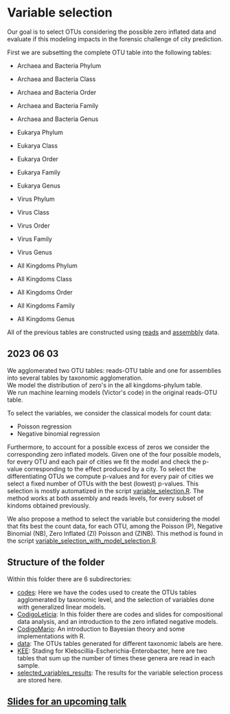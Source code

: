 # Variable selection
Our goal is to select OTUs considering the possible zero inflated data and evaluate if this modeling impacts in the forensic challenge of city prediction.

First we are subsetting the complete OTU table into the following tables:

- Archaea and Bacteria Phylum    
- Archaea and Bacteria Class    
- Archaea and Bacteria Order   
- Archaea and Bacteria Family   
- Archaea and Bacteria Genus  

- Eukarya Phylum  
- Eukarya Class   
- Eukarya Order  
- Eukarya Family   
- Eukarya Genus  

- Virus Phylum   
- Virus Class   
- Virus Order   
- Virus Family   
- Virus Genus  

- All Kingdoms Phylum   
- All Kingdoms Class   
- All Kingdoms Order   
- All Kingdoms Family   
- All Kingdoms Genus

All of the previous tables are constructed using [reads](./data/reads) and [assembbly](./data/reads) data. 

## 2023 06 03  
We agglomerated two OTU tables: reads-OTU table and one for assemblies into several tables by taxonomic agglomeration.  
We model the distribution of zero's in the all kingdoms-phylum table.  
We run machine learning models (Victor's code) in the original reads-OTU table. 

To select the variables, we consider the classical models for count data:

- Poisson regression
- Negative binomial regression

Furthermore, to account for a possible excess of zeros we consider the corresponding zero inflated models. 
Given one of the four possible models, for every OTU and each pair of cities we fit the model and check the p-value corresponding to the effect produced by a city. 
To select the differentiating OTUs we compute p-values and for every pair of cities we select a fixed number of OTUs with the best (lowest) p-values. 
This selection is mostly automatized in the script [variable_selection.R](./codes/variable_selection.R). 
The method works at both assembly and reads levels, for every subset of kindoms obtained previously.

We also propose a method to select the variable but considering the model that fits best the count data, for each OTU, among the Poisson (P), Negative Binomial (NB), Zero Inflated (ZI) Poisson and (ZINB). 
This method is found in the script [variable_selection_with_model_selection.R](./codes/variable_selection_with_model_selection.R).

## Structure of the folder

Within this folder there are 6 subdirectories:

- [codes](./codes/): Here we have the codes used to create the OTUs tables agglomerated by taxonomic level, and the selection of variables done with generalized linear models.
- [CodigoLeticia](./CodigoLeticia/): In this folder there are codes and slides for compositional data analysis, and an introduction to the zero inflated negative models.
- [CodigoMario](./CodigoMario/): An introduction to Bayesian theory and some implementations with R.
- [data](./data/): The OTUs tables generated for different taxonomic labels are here.
- [KEE](./KEE): Stading for Klebscillia-Escherichia-Enterobacter, here are two tables that sum up the number of times these genera are read in each sample.
- [selected_variables_results](./selected_variables_results/): The results for the variable selection process are stored here.

## [Slides for an upcoming talk](https://docs.google.com/presentation/d/1oTygOZpAoANx-CU-K4sYBJm8bcXnN6mPkFbK0PCCyJY/edit?usp=sharing)
